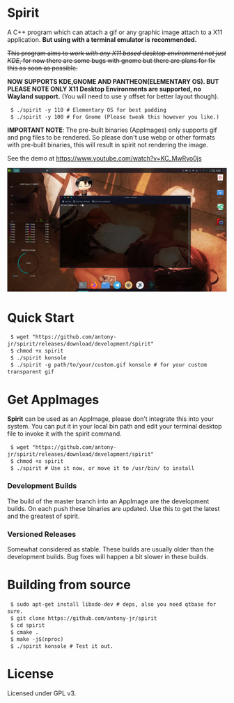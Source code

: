 # Spirit

A C++ program which can attach a gif or any graphic image attach to a X11 application.
**But using with a terminal emulator is recommended.**

<strike>This program aims to *work with any X11 based desktop environment not just KDE*, for now there are some bugs with 
gnome but there are plans for fix this as soon as possible.</strike>

**NOW SUPPORTS KDE,GNOME AND PANTHEON(ELEMENTARY OS). BUT PLEASE NOTE ONLY X11 Desktop Environments are supported, no Wayland support.** (You will need to use y offset for better layout though).

```
 $ ./spirit -y 110 # Elementary OS for best padding 
 $ ./spirit -y 100 # For Gnome (Please tweak this however you like.)
```


**IMPORTANT NOTE**: The pre-built binaries (AppImages) only supports gif and png files to be rendered. So please don't
use webp or other formats with pre-built binaries, this will result in spirit not rendering the image.


See the demo at https://www.youtube.com/watch?v=KC_MwRyo0js


![Preview of Spirited Konsole](.github/preview.gif)


# Quick Start

```
 $ wget "https://github.com/antony-jr/spirit/releases/download/development/spirit"
 $ chmod +x spirit
 $ ./spirit konsole
 $ ./spirit -g path/to/your/custom.gif konsole # for your custom transparent gif
```

# Get AppImages 

**Spirit** can be used as an AppImage, please don't integrate this into your system. You can put it in your local bin 
path and edit your terminal desktop file to invoke it with the spirit command.

```
 $ wget "https://github.com/antony-jr/spirit/releases/download/development/spirit"
 $ chmod +x spirit
 $ ./spirit # Use it now, or move it to /usr/bin/ to install
```

### Development Builds

The build of the master branch into an AppImage are the development builds. On each push these binaries are updated.
Use this to get the latest and the greatest of spirit.

### Versioned Releases

Somewhat considered as stable. These builds are usually older than the development builds. Bug fixes will happen a bit slower in these builds.


# Building from source

```
 $ sudo apt-get install libxdo-dev # deps, also you need qtbase for sure.
 $ git clone https://github.com/antony-jr/spirit 
 $ cd spirit
 $ cmake .
 $ make -j$(nproc)
 $ ./spirit konsole # Test it out.
```

# License

Licensed under GPL v3.
